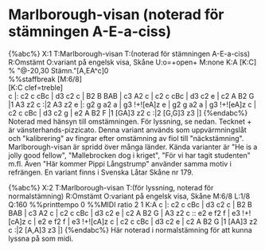 # Marlborough-visan (noterad för stämningen A-E-a-ciss)

{%abc%}
X:1
T:Marlborough-visan
T:(noterad för stämningen A-E-a-ciss)
R:Omstämt
O:variant på engelsk visa, Skåne
U:o=+open+
M:none
K:A
[K:C]
%
"@-20,30 Stämn."[A,EA^c]0 \
%%staffbreak
[M:6/8]\
[K:C clef=treble]\
c |: c2 c cBc | d3 c2 c | B2 B BAB | c3 A2 c | c2 c cBc | 
d3 c2 e | c2 A B2 G |1 A3 z2 c :|2 A3 z2 e |: g2 g a2 a | g3 !+![eA]z e | g2 g a2 a | 
g3 !+![eA]z c | c2 c cBc | d3 c2 g | e2 A B2 F |1 [GA]3 z2 c :|2 [G,G]3 z3 |]
{%endabc%}
Noterad med hänsyn till omstämningen. För lyssning, se nedan.
Tecknet + är vänsterhands-pizzicato.
Denna variant används som uppvärmningslåt och "kalibrering" av fingrar
efter omstämning av fiol till "näckstämning". 
Marlborough-visan är spridd över många länder.
Kända varianter är "He is a jolly good fellow", "Mallebrocken dog i kriget",
"För vi har tagit studenten" m.fl. Även "Här kommer Pippi Långstrump" 
använder samma motiv i refrängen.
En variant finns i Svenska Låtar Skåne nr 179. 



{%abc%}
X:2
T:Marlborough-visan
T:(för lyssning, noterad för normalstämning)
R:Omstämt
O:variant på engelsk visa, Skåne
M:6/8
L:1/8
Q:160
%%printtempo 0
%%MIDI ratio 2 1
K:A
c |: c2 c cBc | d3 c2 c | B2 B BAB | c3 A2 c | c2 c cBc | 
d3 c2 e | c2 A B2 G | A3 z2 c :: e2 e f2 f | e3 !+![cA]z c | e2 e f2 f | 
e3 !+![cA]z c | c2 c cBc | d3 c2 e | c2 A B2 G |1 [AA]3 z2 c :|2 [A,A]3 z3 |]
{%endabc%}
Här noterad i normalstämning för att kunna lyssna på som midi.


